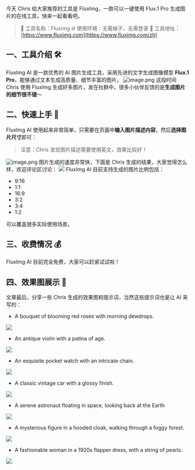 今天 Chris 给大家推荐的工具是 FluxImg，一款可以一键使用 Flux.1 Pro 生成图片的在线工具，快来一起看看吧。

> 🌟 工具名称：Fluximg
> 🌐 使用环境：无需梯子，无需登录
> 🔗 工具地址：[https://www.fluximg.com](https://www.fluximg.com/zh)

## 一、工具介绍 🛠️

FluxImg AI 是一款优秀的 AI 图片生成工具，采用先进的文字生成图像模型 **Flux.1 Pro**，能够通过文本生成高质量、细节丰富的图片。
![image.png](https://cdn.nlark.com/yuque/0/2024/png/186051/1724160891724-57282f05-e4b2-4f61-ad4d-c19f8806c190.png#averageHue=%2399cbc7&clientId=ue6edbb0e-d125-4&from=paste&height=1828&id=u938a7d19&originHeight=1828&originWidth=3368&originalType=binary&ratio=2&rotation=0&showTitle=false&size=1089868&status=done&style=none&taskId=u05f6eed2-24b6-465a-a2e0-a9c50edef0a&title=&width=3368)
这段时间 Chris 使用 FluxImg 生成好多图片，发在社群中，很多小伙伴反馈的是**生成图片的细节很不错**～

## 二、快速上手 🚀

FluxImg AI 使用起来非常简单，只需要在页面中**输入图片描述内容**，然后**选择图片尺寸**即可：

> 注意：Chris 发现图片描述需要使用英文，效果比较好！

![image.png](https://cdn.nlark.com/yuque/0/2024/png/186051/1724161559785-45c9db11-d818-4fc7-a2ee-7f10e484ff9b.png#averageHue=%2399cbc8&clientId=ue6edbb0e-d125-4&from=paste&height=1824&id=ue27d8e7d&originHeight=1824&originWidth=3366&originalType=binary&ratio=2&rotation=0&showTitle=false&size=1134005&status=done&style=none&taskId=u4b40003d-8f2f-45bf-afea-1f290a71d3b&title=&width=3366)
图片生成的速度非常快，下面是 Chris 生成的结果，大家觉得怎么样，欢迎评论区讨论：
![](https://cdn.nlark.com/yuque/0/2024/png/186051/1724161610763-c8b4c1a0-1ade-4c78-bc11-8f8f7f7e58f1.png#averageHue=%23bdafa6&clientId=ue6edbb0e-d125-4&from=paste&id=ub390ef31&originHeight=576&originWidth=1024&originalType=url&ratio=2&rotation=0&showTitle=false&status=done&style=none&taskId=ufe7d7019-2af9-437e-8b8f-4a5f87b4340&title=)
FluxImg AI 目前支持生成的图片比例包括：

- 9:16
- 1:1
- 16:9
- 3:2
- 3:4
- 1:2

可以覆盖很多实际使用场景。

## 三、收费情况 💰

FluxImg AI 目前完全免费，大家可以赶紧试试啦！

## 四、效果图展示 🎨

文章最后，分享一些 Chris 生成的效果图和提示词，当然这些提示词也是让 AI 来写的：

- A bouquet of blooming red roses with morning dewdrops.

![](https://cdn.nlark.com/yuque/0/2024/png/186051/1724162024622-59ef5860-a8e0-4c3c-be59-e8b1efdcff8d.png#averageHue=%238a9b90&clientId=ue6edbb0e-d125-4&from=paste&id=v36TO&originHeight=576&originWidth=1024&originalType=url&ratio=2&rotation=0&showTitle=false&status=done&style=none&taskId=u79828cc3-0bb7-4e19-8172-9e022bd7db7&title=)

- An antique violin with a patina of age.

![](https://cdn.nlark.com/yuque/0/2024/png/186051/1724162206836-4780e863-c6b4-4e1e-84e5-f81cdf61b473.png#averageHue=%237f4625&clientId=ue6edbb0e-d125-4&from=paste&id=ua38623a6&originHeight=576&originWidth=1024&originalType=url&ratio=2&rotation=0&showTitle=false&status=done&style=none&taskId=u4599d2a2-2996-4bcc-9f79-981f771a182&title=)

- An exquisite pocket watch with an intricate chain.

![](https://cdn.nlark.com/yuque/0/2024/png/186051/1724162252333-cd962bfa-b9f4-4dd6-8c9c-d1f237476dd9.png#averageHue=%23c0b9af&clientId=ue6edbb0e-d125-4&from=paste&id=ucca74550&originHeight=576&originWidth=1024&originalType=url&ratio=2&rotation=0&showTitle=false&status=done&style=none&taskId=ud4f6fcac-8f36-4cdd-91d4-24be695f2de&title=)

- A classic vintage car with a glossy finish.

![](https://cdn.nlark.com/yuque/0/2024/png/186051/1724162343226-16903ab9-b4b3-43d0-b31f-1d6731b4e254.png#averageHue=%231f211f&clientId=ue6edbb0e-d125-4&from=paste&id=ufc89543a&originHeight=576&originWidth=1024&originalType=url&ratio=2&rotation=0&showTitle=false&status=done&style=none&taskId=u232a2892-d302-4f49-8043-16359576362&title=)

- A serene astronaut floating in space, looking back at the Earth

![](https://cdn.nlark.com/yuque/0/2024/png/186051/1724162740881-f54bac16-4d8b-4b03-a73e-0a52bbc4d1ac.png#averageHue=%2339474f&clientId=ue6edbb0e-d125-4&from=paste&id=ub2a1a0f9&originHeight=576&originWidth=1024&originalType=url&ratio=2&rotation=0&showTitle=false&status=done&style=none&taskId=u52a986a1-1bab-4382-97dd-40432637d8a&title=)

- A mysterious figure in a hooded cloak, walking through a foggy forest.

![](https://cdn.nlark.com/yuque/0/2024/png/186051/1724162819690-ba171645-199d-435c-9141-46315bba764b.png#averageHue=%23627c80&clientId=ue6edbb0e-d125-4&from=paste&id=u7b4c93c0&originHeight=576&originWidth=1024&originalType=url&ratio=2&rotation=0&showTitle=false&status=done&style=none&taskId=u94d4767a-7f2f-472b-b93a-04f76cce2de&title=)

- A fashionable woman in a 1920s flapper dress, with a string of pearls.

![](https://cdn.nlark.com/yuque/0/2024/png/186051/1724162926523-9a247b2a-6700-4339-9bbc-7347e7494c8a.png#averageHue=%2395826f&clientId=ue6edbb0e-d125-4&from=paste&id=ued612c4f&originHeight=576&originWidth=1024&originalType=url&ratio=2&rotation=0&showTitle=false&status=done&style=none&taskId=u39bbf89f-0f22-4c4c-a6ef-1bb9d380864&title=)
